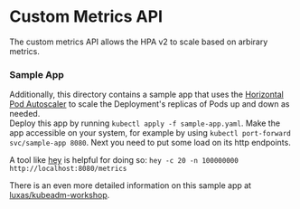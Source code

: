 # Custom Metrics API

The custom metrics API allows the HPA v2 to scale based on arbirary metrics.

### Sample App

Additionally, this directory contains a sample app that uses the [Horizontal Pod Autoscaler](https://kubernetes.io/docs/tasks/run-application/horizontal-pod-autoscale/) to scale the Deployment's replicas of Pods up and down as needed.  
Deploy this app by running `kubectl apply -f sample-app.yaml`. 
Make the app accessible on your system, for example by using `kubectl port-forward svc/sample-app 8080`. Next you need to put some load on its http endpoints. 

A tool like [hey](https://github.com/rakyll/hey) is helpful for doing so: `hey -c 20 -n 100000000 http://localhost:8080/metrics`

There is an even more detailed information on this sample app at [luxas/kubeadm-workshop](https://github.com/luxas/kubeadm-workshop#deploying-the-prometheus-operator-for-monitoring-services-in-the-cluster).
